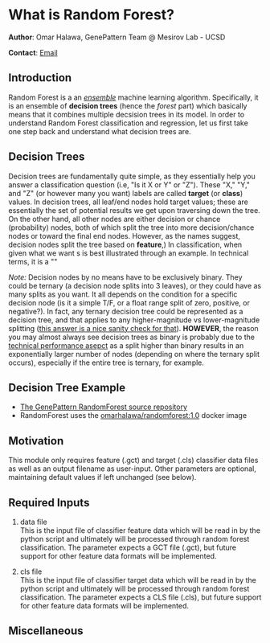 # What is Random Forest?

**Author**: Omar Halawa, GenePattern Team @ Mesirov Lab - UCSD

**Contact**: [Email](mailto:ohalawa@ucsd.edu)

## Introduction

Random Forest is a an [_ensemble_](https://machinelearningmastery.com/tour-of-ensemble-learning-algorithms/) machine learning algorithm. Specifically, it is an ensemble of **decision trees** (hence the _forest_ part) which basically means that it combines multiple decsision trees in its model. In order to understand Random Forest classification and regression, let us first take one step back and understand what decision trees are.

## Decision Trees

Decision trees are fundamentally quite simple, as they essentially help you answer a classification question (i.e, "Is it X or Y" or "Z"). These "X," "Y," and "Z" (or however many you want) labels are called **target** (or **class**) values. In decision trees, all leaf/end nodes hold target values; these are essentially the set of potential results we get upon traversing down the tree. On the other hand, all other nodes are either decision or chance (probability) nodes, both of which split the tree into more decision/chance nodes or toward the final end nodes. However, as the names suggest, decision nodes split the tree based on **feature**,) In classification, when given  what we want s is best illustrated through an example. In technical terms, it is a ""

_Note:_ Decision nodes by no means have to be exclusively binary. They could be ternary (a decision node splits into 3 leaves), or they could have as many splits as you want. It all depends on the condition for a specific decision node (is it a simple T/F, or a float range split of zero, positive, or negative?). In fact, any ternary decision tree could be represented as a decision tree, and that applies to any higher-magnitude vs lower-magnitude splitting ([this answer is a nice sanity check for that](https://stats.stackexchange.com/a/12227)). **HOWEVER**, the reason you may almost always see decision trees as binary is probably due to the [technical performance asepct](https://stats.stackexchange.com/questions/12187/are-decision-trees-almost-always-binary-trees) as a split higher than binary results in an exponentially larger number of nodes (depending on where the ternary split occurs), especially if the entire tree is ternary, for example.


## Decision Tree Example
* [The GenePattern RandomForest source repository](https://github.com/omarhalawa3301/randomforest)
* RandomForest uses the [omarhalawa/randomforest:1.0](https://hub.docker.com/layers/omarhalawa/randomforest/1.0/images/sha256-995d424aa0fa77f608aaa5575faafad6cea966a377fdb8dd51e9144e74f7ff21?context=repo) docker image

## Motivation
This module only requires feature (.gct) and target (.cls) classifier data files as well as an output filename as user-input. Other parameters are optional, maintaining default values if left unchanged (see below).

## Required Inputs

1. data file  
    This is the input file of classifier feature data which will be read in by the python script and ultimately will be processed through random forest classification. The parameter expects a GCT file (.gct), but future support for other feature data formats will be implemented.  
      
2. cls file  
    This is the input file of classifier target data which will be read in by the python script and ultimately will be processed through random forest classification. The parameter expects a CLS file (.cls), but future support for other feature data formats will be implemented.  

## Miscellaneous
